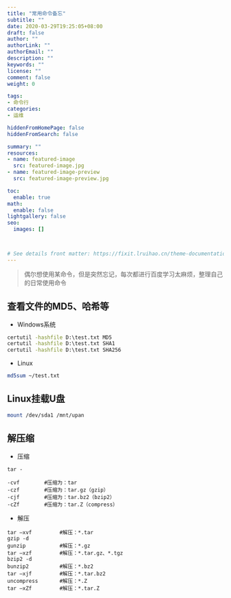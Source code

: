 ```yaml
---
title: "常用命令备忘"
subtitle: ""
date: 2020-03-29T19:25:05+08:00
draft: false
author: ""
authorLink: ""
authorEmail: ""
description: ""
keywords: ""
license: ""
comment: false
weight: 0

tags:
- 命令行
categories:
- 运维

hiddenFromHomePage: false
hiddenFromSearch: false

summary: ""
resources:
- name: featured-image
  src: featured-image.jpg
- name: featured-image-preview
  src: featured-image-preview.jpg

toc:
  enable: true
math:
  enable: false
lightgallery: false
seo:
  images: []



# See details front matter: https://fixit.lruihao.cn/theme-documentation-content/#front-matter
---
```


> 偶尔想使用某命令，但是突然忘记，每次都进行百度学习太麻烦，整理自己的日常使用命令
<!--more-->
## 查看文件的MD5、哈希等
- Windows系统
``` cmd
certutil -hashfile D:\test.txt MD5
certutil -hashfile D:\test.txt SHA1
certutil -hashfile D:\test.txt SHA256
```
- Linux
``` zsh
md5sum ~/test.txt 
```

## Linux挂载U盘
``` zsh
mount /dev/sda1 /mnt/upan
```

## 解压缩
- 压缩
``` shell
tar -

-cvf        #压缩为：tar
-czf        #压缩为：tar.gz（gzip）
-cjf        #压缩为：tar.bz2（bzip2）
-cZf        #压缩为：tar.Z（compress）
```
- 解压
``` shell
tar –xvf         #解压：*.tar
gzip -d            
gunzip           #解压：*.gz
tar –xzf         #解压：*.tar.gz、*.tgz
bzip2 -d
bunzip2          #解压：*.bz2
tar –xjf         #解压：*.tar.bz2
uncompress       #解压：*.Z 
tar –xZf         #解压：*.tar.Z
```
